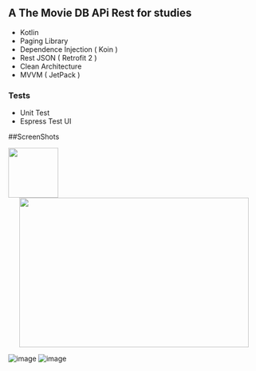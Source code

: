 ## A The Movie DB APi Rest for studies

- Kotlin
- Paging Library 
- Dependence Injection ( Koin )
- Rest JSON ( Retrofit 2 )
- Clean Architecture
- MVVM ( JetPack )

### Tests
- Unit Test
- Espress Test UI

##ScreenShots

<img align="left" width="100" height="100" src="https://imgbbb.com/images/2019/05/10/Screenshot_1557513972.md.png">
<p align="center">
  <img width="460" height="300" src="https://imgbbb.com/images/2019/05/10/Screenshot_1557513972.png">
</p>

![image](https://imgbbb.com/image/NhOOe)
![image](https://imgbbb.com/image/NhS3R)



